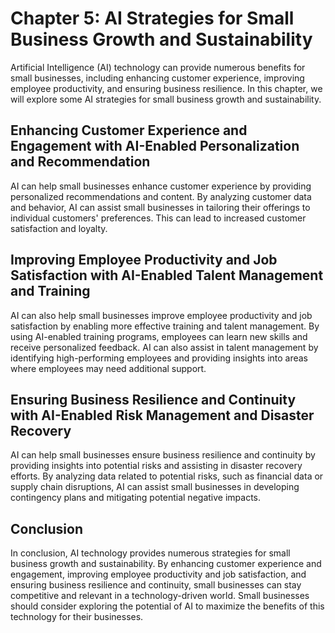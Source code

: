 Chapter 5: AI Strategies for Small Business Growth and Sustainability
=====================================================================

Artificial Intelligence (AI) technology can provide numerous benefits for small businesses, including enhancing customer experience, improving employee productivity, and ensuring business resilience. In this chapter, we will explore some AI strategies for small business growth and sustainability.

Enhancing Customer Experience and Engagement with AI-Enabled Personalization and Recommendation
-----------------------------------------------------------------------------------------------

AI can help small businesses enhance customer experience by providing personalized recommendations and content. By analyzing customer data and behavior, AI can assist small businesses in tailoring their offerings to individual customers' preferences. This can lead to increased customer satisfaction and loyalty.

Improving Employee Productivity and Job Satisfaction with AI-Enabled Talent Management and Training
---------------------------------------------------------------------------------------------------

AI can also help small businesses improve employee productivity and job satisfaction by enabling more effective training and talent management. By using AI-enabled training programs, employees can learn new skills and receive personalized feedback. AI can also assist in talent management by identifying high-performing employees and providing insights into areas where employees may need additional support.

Ensuring Business Resilience and Continuity with AI-Enabled Risk Management and Disaster Recovery
-------------------------------------------------------------------------------------------------

AI can help small businesses ensure business resilience and continuity by providing insights into potential risks and assisting in disaster recovery efforts. By analyzing data related to potential risks, such as financial data or supply chain disruptions, AI can assist small businesses in developing contingency plans and mitigating potential negative impacts.

Conclusion
----------

In conclusion, AI technology provides numerous strategies for small business growth and sustainability. By enhancing customer experience and engagement, improving employee productivity and job satisfaction, and ensuring business resilience and continuity, small businesses can stay competitive and relevant in a technology-driven world. Small businesses should consider exploring the potential of AI to maximize the benefits of this technology for their businesses.
